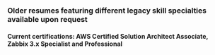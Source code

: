 ###  Older resumes featuring different legacy skill specialties available upon request
#### Current certifications: AWS Certified Solution Architect Associate, Zabbix 3.x Specialist and Professional 

